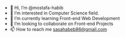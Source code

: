 - 👋 Hi, I’m @mostafa-habib
- 👀 I’m interested in Computer Science field.
- 🌱 I’m currently learning Front-end Web Development
- 💞️ I’m looking to collaborate on Front-end Projects
- 📫 How to reach me sasahabeb86@gmail.com

<!---
mostafa-habib/mostafa-habib is a ✨ special ✨ repository because its `README.md` (this file) appears on your GitHub profile.
You can click the Preview link to take a look at your changes.
--->
